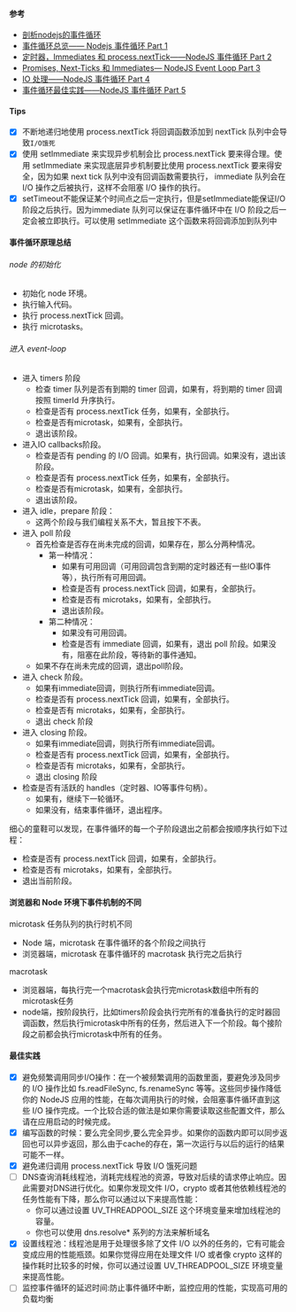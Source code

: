 #### 参考
- [剖析nodejs的事件循环](https://juejin.im/post/5af1413ef265da0b851cce80#heading-5)
- [事件循环总览—— Nodejs 事件循环 Part 1 ](https://github.com/zhangxiang958/zhangxiang958.github.io/issues/43)
- [定时器，Immediates 和 process.nextTick——NodeJS 事件循环 Part 2 ](https://github.com/zhangxiang958/zhangxiang958.github.io/issues/44)
- [Promises, Next-Ticks 和 Immediates— NodeJS Event Loop Part 3](https://github.com/zhangxiang958/zhangxiang958.github.io/issues/45)
- [IO 处理——NodeJS 事件循环 Part 4](https://github.com/zhangxiang958/zhangxiang958.github.io/issues/46)
- [事件循环最佳实践——NodeJS 事件循环 Part 5 ](https://github.com/zhangxiang958/zhangxiang958.github.io/issues/47)

#### Tips
- [x] 不断地递归地使用 process.nextTick 将回调函数添加到 nextTick 队列中会导致`I/O饿死`
- [x] 使用 setImmediate 来实现异步机制会比 process.nextTick 要来得合理。使用 setImmediate 来实现底层异步机制要比使用 process.nextTick 要来得安全，因为如果 next tick 队列中没有回调函数需要执行， immediate 队列会在 I/O 操作之后被执行，这样不会阻塞 I/O 操作的执行。
- [x] setTimeout不能保证某个时间点之后一定执行，但是setImmediate能保证I/O阶段之后执行。因为immediate 队列可以保证在事件循环中在 I/O 阶段之后一定会被立即执行。可以使用 setImmediate 这个函数来将回调添加到队列中

#### 事件循环原理总结

###### node 的初始化

 - 初始化 node 环境。
 - 执行输入代码。
 - 执行 process.nextTick 回调。
 - 执行 microtasks。

###### 进入 event-loop

- 进入 timers 阶段
    - 检查 timer 队列是否有到期的 timer 回调，如果有，将到期的 timer 回调按照 timerId 升序执行。
    - 检查是否有 process.nextTick 任务，如果有，全部执行。
    - 检查是否有microtask，如果有，全部执行。
    - 退出该阶段。
- 进入IO callbacks阶段。
    - 检查是否有 pending 的 I/O 回调。如果有，执行回调。如果没有，退出该阶段。
    - 检查是否有 process.nextTick 任务，如果有，全部执行。
    - 检查是否有microtask，如果有，全部执行。
    - 退出该阶段。
- 进入 idle，prepare 阶段：
    - 这两个阶段与我们编程关系不大，暂且按下不表。
- 进入 poll 阶段
    - 首先检查是否存在尚未完成的回调，如果存在，那么分两种情况。
        - 第一种情况：
           - 如果有可用回调（可用回调包含到期的定时器还有一些IO事件等），执行所有可用回调。
           - 检查是否有 process.nextTick 回调，如果有，全部执行。
           - 检查是否有 microtaks，如果有，全部执行。
           - 退出该阶段。
        - 第二种情况：
           - 如果没有可用回调。
           - 检查是否有 immediate 回调，如果有，退出 poll 阶段。如果没有，阻塞在此阶段，等待新的事件通知。
    - 如果不存在尚未完成的回调，退出poll阶段。
- 进入 check 阶段。
    - 如果有immediate回调，则执行所有immediate回调。
    - 检查是否有 process.nextTick 回调，如果有，全部执行。
    - 检查是否有 microtaks，如果有，全部执行。
    - 退出 check 阶段
- 进入 closing 阶段。
    - 如果有immediate回调，则执行所有immediate回调。
    - 检查是否有 process.nextTick 回调，如果有，全部执行。
    - 检查是否有 microtaks，如果有，全部执行。
    - 退出 closing 阶段
- 检查是否有活跃的 handles（定时器、IO等事件句柄）。
    - 如果有，继续下一轮循环。
    - 如果没有，结束事件循环，退出程序。


细心的童鞋可以发现，在事件循环的每一个子阶段退出之前都会按顺序执行如下过程：

- 检查是否有 process.nextTick 回调，如果有，全部执行。
- 检查是否有 microtaks，如果有，全部执行。
- 退出当前阶段。

#### 浏览器和 Node 环境下事件机制的不同
microtask 任务队列的执行时机不同

- Node 端，microtask 在事件循环的各个阶段之间执行
- 浏览器端，microtask 在事件循环的 macrotask 执行完之后执行

macrotask

- 浏览器端，每执行完一个macrotask会执行完microtask数组中所有的microtask任务
- node端，按阶段执行，比如timers阶段会执行完所有的准备执行的定时器回调函数，然后执行microtask中所有的任务，然后进入下一个阶段。每个接阶段之前都会执行microtask中所有的任务。


#### 最佳实践
- [x] 避免频繁调用同步I/O操作：在一个被频繁调用的函数里面，要避免涉及同步的 I/O 操作比如 fs.readFileSync, fs.renameSync 等等。这些同步操作降低你的 NodeJS 应用的性能，在每次调用执行的时候，会阻塞事件循环直到这些 I/O 操作完成。一个比较合适的做法是如果你需要读取这些配置文件，那么请在应用启动的时候完成。
- [x] 编写函数的时候：要么完全同步,要么完全异步。如果你的函数内即可以同步返回也可以异步返回，那么由于cache的存在，第一次运行与以后的运行的结果可能不一样。
- [x] 避免递归调用 process.nextTick 导致 I/O 饿死问题
- [ ] DNS查询消耗线程池，消耗完线程池的资源，导致对后续的请求停止响应。因此需要对DNS进行优化。如果你发现文件 I/O，crypto 或者其他依赖线程池的任务性能有下降，那么你可以通过以下来提高性能：
    - 你可以通过设置 UV_THREADPOOL_SIZE 这个环境变量来增加线程池的容量。
    - 你也可以使用 dns.resolve* 系列的方法来解析域名
- [x] 设置线程池：线程池是用于处理很多除了文件 I/O 以外的任务的，它有可能会变成应用的性能瓶颈。如果你觉得应用在处理文件 I/O 或者像 crypto 这样的操作耗时比较多的时候，你可以通过设置 UV_THREADPOOL_SIZE 环境变量来提高性能。
- [ ] 监控事件循环的延迟时间:防止事件循环中断，监控应用的性能，实现高可用的负载均衡